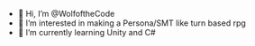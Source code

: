 - 👋 Hi, I’m @WolfoftheCode
- 👀 I’m interested in making a Persona/SMT like turn based rpg
- 🌱 I’m currently learning Unity and C#

<!---
WolfoftheCode/WolfoftheCode is a ✨ special ✨ repository because its `README.md` (this file) appears on your GitHub profile.
You can click the Preview link to take a look at your changes.
--->
